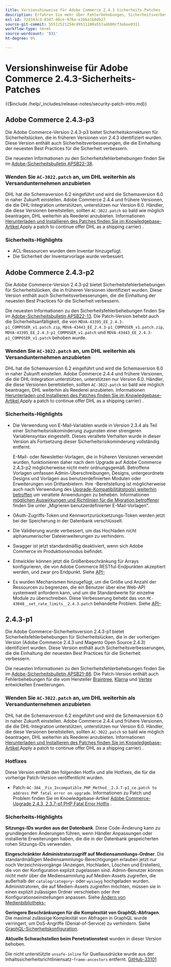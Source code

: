```yaml
---
title: Versionshinweise für Adobe Commerce 2.4.3 Sicherheits-Patches
description: Erfahren Sie mehr über Fehlerbehebungen, Sicherheitsverbesserungen und andere sicherheitsbezogene Updates in den Sicherheits-Patch-Versionen für Adobe Commerce 2.4.3.
exl-id: 72d343cd-83d7-48ce-976a-e26ba1b8db27
source-git-commit: 55512521254c49511100a557a4b00cf3ebee0311
workflow-type: tm+mt
source-wordcount: '931'
ht-degree: 0%

---
```



# Versionshinweise für Adobe Commerce 2.4.3-Sicherheits-Patches

{{$include /help/_includes/release-notes/security-patch-intro.md}}

## Adobe Commerce 2.4.3-p3

Die Adobe Commerce-Version 2.4.3-p3 bietet Sicherheitskorrekturen für Sicherheitslücken, die in früheren Versionen von 2.4.3 identifiziert wurden. Diese Version enthält auch Sicherheitsverbesserungen, die die Einhaltung der neuesten Best Practices für die Sicherheit verbessern.

Die neuesten Informationen zu den Sicherheitsfehlerbehebungen finden Sie im [Adobe-Sicherheitsbulletin APSB22-38](https://helpx.adobe.com/de/security/products/magento/apsb22-38.html).

### Wenden Sie `AC-3022.patch` an, um DHL weiterhin als Versandunternehmen anzubieten

DHL hat die Schemaversion 6.2 eingeführt und wird die Schemaversion 6.0 in naher Zukunft einstellen. Adobe Commerce 2.4.4 und frühere Versionen, die die DHL-Integration unterstützen, unterstützen nur Version 6.0. Händler, die diese Versionen bereitstellen, sollten `AC-3022.patch` so bald wie möglich beantragen, DHL weiterhin als Reederei anzubieten. Informationen [&#x200B; Herunterladen und Installieren des Patches finden Sie im Knowledgebase-Artikel &#x200B;](https://support.magento.com/hc/en-us/articles/7707818131597-Apply-a-patch-to-continue-offering-DHL-as-shipping-carrier)Apply a patch to continue offer DHL as a shipping carrier) .

### Sicherheits-Highlights

* ACL-Ressourcen wurden dem Inventar hinzugefügt.
* Die Sicherheit der Inventarvorlage wurde verbessert.

## Adobe Commerce 2.4.3-p2

Die Adobe Commerce-Version 2.4.3-p2 bietet Sicherheitsfehlerbehebungen für Sicherheitslücken, die in früheren Versionen identifiziert wurden. Diese Version enthält auch Sicherheitsverbesserungen, die die Einhaltung der neuesten Best Practices für die Sicherheit verbessern.

Die neuesten Informationen zu den Sicherheitsfehlerbehebungen finden Sie im [Adobe-Sicherheitsbulletin APSB22-13](https://helpx.adobe.com/de/security/products/magento/apsb22-13.html).  Die Patch-Version behebt auch die Sicherheitsanfälligkeit, die von `MDVA-43395_EE_2.4.3-p1_COMPOSER_v1.patch.zip`, `MDVA-43443_EE_2.4.3-p1_COMPOSER_v1.patch.zip`, `MDVA-43395_EE_2.4.3-p1_COMPOSER_v1.patch` und `MDVA-43443_EE_2.4.3-p1_COMPOSER_v1.patch` behoben wurde.


### Wenden Sie `AC-3022.patch` an, um DHL weiterhin als Versandunternehmen anzubieten

DHL hat die Schemaversion 6.2 eingeführt und wird die Schemaversion 6.0 in naher Zukunft einstellen. Adobe Commerce 2.4.4 und frühere Versionen, die die DHL-Integration unterstützen, unterstützen nur Version 6.0. Händler, die diese Versionen bereitstellen, sollten `AC-3022.patch` so bald wie möglich beantragen, DHL weiterhin als Reederei anzubieten. Informationen [&#x200B; Herunterladen und Installieren des Patches finden Sie im Knowledgebase-Artikel &#x200B;](https://support.magento.com/hc/en-us/articles/7707818131597-Apply-a-patch-to-continue-offering-DHL-as-shipping-carrier)Apply a patch to continue offer DHL as a shipping carrier) .

### Sicherheits-Highlights

* Die Verwendung von E-Mail-Variablen wurde in Version 2.3.4 als Teil einer Sicherheitsrisikominderung zugunsten einer strengeren Variablensyntax eingestellt. Dieses veraltete Verhalten wurde in dieser Version als Fortsetzung dieser Sicherheitsrisikominderung vollständig entfernt.

  E-Mail- oder Newsletter-Vorlagen, die in früheren Versionen verwendet wurden, funktionieren daher nach dem Upgrade auf Adobe Commerce 2.4.3-p2 möglicherweise nicht mehr ordnungsgemäß. Betroffene Vorlagen umfassen Admin-Überschreibungen, Designs, untergeordnete Designs und Vorlagen aus benutzerdefinierten Modulen oder Erweiterungen von Drittanbietern. Ihre -Bereitstellung ist möglicherweise auch nach Verwendung des [Upgrade-Kompatibilitätstools) weiterhin betroffen](https://experienceleague.adobe.com/docs/commerce-operations/upgrade-guide/upgrade-compatibility-tool/overview.html?lang=de) um veraltete Anwendungen zu beheben. Informationen [&#x200B; möglichen Auswirkungen und Richtlinien für die Migration betroffener &#x200B;](https://developer.adobe.com/commerce/frontend-core/guide/templates/email-migration/) finden Sie unter „Migrieren benutzerdefinierter E-Mail-Vorlagen“.

* OAuth-Zugriffs-Token und Kennwortzurücksetzungs-Token werden jetzt bei der Speicherung in der Datenbank verschlüsselt. <!-- AC-520 1323-->

* Die Validierung wurde verbessert, um das Hochladen nicht alphanumerischer Dateierweiterungen zu verhindern. <!-- AC-479-->

* Swagger ist jetzt standardmäßig deaktiviert, wenn sich Adobe Commerce im Produktionsmodus befindet. <!-- AC-1450-->

* Entwickler können jetzt die Größenbeschränkung für Arrays konfigurieren, die von Adobe Commerce RESTful-Endpunkten akzeptiert werden, und zwar pro Endpunkt. Siehe [API-](https://developer.adobe.com/commerce/webapi/get-started/api-security/)<!-- AC-465-->

* Es wurden Mechanismen hinzugefügt, um die Größe und Anzahl der Ressourcen zu begrenzen, die ein Benutzer über eine Web-API systemweit anfordern kann, und um die Standardwerte für einzelne Module zu überschreiben. Diese Verbesserung behebt das von `MC-43048__set_rate_limits__2.4.3.patch` behandelte Problem. Siehe [API-](https://developer.adobe.com/commerce/webapi/get-started/api-security/)<!-- AC-1120-->


## 2.4.3-p1

Die Adobe Commerce-Sicherheitsversion 2.4.3-p1 bietet Sicherheitsfehlerbehebungen für Sicherheitslücken, die in der vorherigen Version (Adobe Commerce 2.4.3 und Magento Open Source 2.4.3) identifiziert wurden. Diese Version enthält auch Sicherheitsverbesserungen, die die Einhaltung der neuesten Best Practices für die Sicherheit verbessern.


Die neuesten Informationen zu den Sicherheitsfehlerbehebungen finden Sie im [Adobe-Sicherheitsbulletin APSB21-86](https://helpx.adobe.com/de/security/products/magento/apsb21-86.html). Die Patch-Version enthält auch Fehlerbehebungen für die vom Hersteller [Braintree](https://experienceleague.adobe.com/docs/commerce-admin/stores-sales/payments/braintree.html?lang=de), [Klarna](https://marketplace.magento.com/klarna-m2-klarna.html) und [Vertex](https://marketplace.magento.com/vertexinc-vertex-tax-module.html) entwickelten Erweiterungen.

### Wenden Sie `AC-3022.patch` an, um DHL weiterhin als Versandunternehmen anzubieten

DHL hat die Schemaversion 6.2 eingeführt und wird die Schemaversion 6.0 in naher Zukunft einstellen. Adobe Commerce 2.4.4 und frühere Versionen, die die DHL-Integration unterstützen, unterstützen nur Version 6.0. Händler, die diese Versionen bereitstellen, sollten `AC-3022.patch` so bald wie möglich beantragen, DHL weiterhin als Reederei anzubieten. Informationen [&#x200B; Herunterladen und Installieren des Patches finden Sie im Knowledgebase-Artikel &#x200B;](https://support.magento.com/hc/en-us/articles/7707818131597-Apply-a-patch-to-continue-offering-DHL-as-shipping-carrier)Apply a patch to continue offer DHL as a shipping carrier) .

### Hotfixes

Diese Version enthält den folgenden Hotfix und alle Hotfixes, die für die vorherige Patch-Version veröffentlicht wurden.

* Patch-`AC-384__Fix_Incompatible_PHP_Method__2.3.7-p1_ce.patch to address PHP fatal error on upgrade`. Informationen zu Patch und Problem finden Sie im Knowledgebase-Artikel [Adobe Commerce-Upgrade 2.4.3, 2.3.7-p1 PHP Fatal Error Hotfix](https://support.magento.com/hc/en-us/articles/4408021533069-Adobe-Commerce-upgrade-2-4-3-2-3-7-p1-PHP-Fatal-error-Hotfix) .

### Sicherheits-Highlights

**Sitzungs-IDs wurden aus der Datenbank**. Diese Code-Änderung kann zu grundlegenden Änderungen führen, wenn Händler Anpassungen oder installierte Erweiterungen haben, die die in der Datenbank gespeicherten rohen Sitzungs-IDs verwenden. <!-- MC-40976-->

**Eingeschränkter Administratorzugriff auf Mediensammlungs-Ordner**. Die standardmäßigen Mediensammlungs-Berechtigungen erlauben jetzt nur noch Verzeichnisvorgänge (Anzeigen, Hochladen, Löschen und Erstellen), die von der Konfiguration explizit zugelassen sind. Admin-Benutzer können nicht mehr über die Mediensammlung auf Medien-Assets zugreifen, die außerhalb der `catalog/category`- oder `wysiwyg` hochgeladen wurden. Administratoren, die auf Medien-Assets zugreifen möchten, müssen sie in einen explizit zulässigen Ordner verschieben oder ihre Konfigurationseinstellungen anpassen. Siehe [Ändern von Medienbibliotheks-](https://developer.adobe.com/commerce/php/tutorials/backend/modify-image-library-permissions/)<!-- B2B-1897-->

**Geringere Beschränkungen für die Komplexität von GraphQL-Abfragen**. Die maximal zulässige Komplexität von Abfragen in GraphQL wurde verringert, um DoS-Angriffe (Denial-of-Service) zu verhindern. Siehe [GraphQL-Sicherheitskonfiguration](https://developer.adobe.com/commerce/webapi/graphql/usage/security-configuration/). <!-- PWA-1700-->

**Aktuelle Schwachstellen beim Penetrationstest** wurden in dieser Version behoben. <!-- MC-42431-->

Die nicht unterstützte `unsafe-inline` für Quellausdrücke wurde aus der Inhaltssicherheitsrichtliniensatz-`frame-ancestors` entfernt. [GitHub-33101](https://github.com/magento/magento2/issues/33101)<!-- MC-42632-->

<!-- Last updated from includes: 2025-05-28 17:01:56 -->
